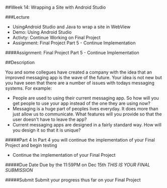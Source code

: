 ##Week 14: Wrapping a Site with Android Studio

###Lecture

-	UsingAndroid Studio and Java to wrap a site in WebView
-	Demo: Using Android Studio
-	Activty: Continue Working on Final Project
-	Assignment: Final Project Part 5 - Continue Implementation

####Assignment: Final Project Part 5 - Continue Implementation

##Description

You and some collegues have created a company with the idea that an improved messaging app is the wave of the future.  Your idea is not 
new but you have seen that there are a number of issues with todays messaging systems.  For example:

-	People are used to using their current messaging app. So how will you get people to use your app instead of the one they are using now?
-	Messaging is a huge part of peoples lives everyday.  It does more than just allow us to communicate.  What features will you provide so that the user doesn't have to leave the app?
-	Current messaging apps are designed in a fairly standard way.  How will you design it so that it is unique?

#####Part 4
In Part 4 you will continue the implementation of your Final Project and begin testing
-	Continue the implementation of your Final Project


#####Due Date
Due by the 11:59PM on Dec 15th *THIS IS YOUR FINAL SUBMISSION*

#####Submit
Submit your progress thus far on your Final Project
